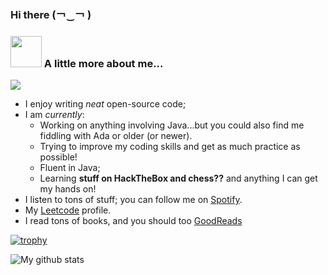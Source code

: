 ### Hi there 	(￢‿￢ )
### <img src="https://media.giphy.com/media/VgCDAzcKvsR6OM0uWg/giphy.gif" width="50"> A little more about me... 
<img src="https://img.shields.io/badge/Java-ED8B00?style=for-the-badge&logo=java&logoColor=white"/>

- I enjoy writing _neat_ open-source code;
- I am _currently_:
  - Working on anything involving Java...but you could also find me fiddling with Ada or older (or newer).
  - Trying to improve my coding skills and get as much practice as possible!
  - Fluent in Java;
  - Learning **stuff on HackTheBox and chess??** and anything I can get my hands on!
- I listen to tons of stuff; you can follow me on [Spotify](https://open.spotify.com/user/hrn1isdy2ia8q7wfb1ew2fah6?si=cvwm72r4TbiDv-K7fF9VoQ).
- My [Leetcode](https://leetcode.com/reol224/) profile.
- I read tons of books, and you should too [GoodReads](https://www.goodreads.com/user/show/138443588-iulia-danilov)

[![trophy](https://github-profile-trophy.vercel.app/?username=reol224&theme=buddhism)](https://github.com/ryo-ma/github-profile-trophy)

![My github stats](https://github-readme-stats.vercel.app/api?username=reol224&theme=shades-of-purple)
